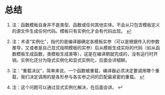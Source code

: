 # 总结
1. 注：函数模板自身并不是类型、函数或任何其他实体。不会从只包含模板定义的源文件生成任何代码。模板只有实例化才会有代码出现。 [↩︎](../../第1章-函数模版/1.初识函数模版/1.1定义模版.md)  

2. 注：术语“实例化”，指代的是编译器确定各模板实参（可以是根据传入的参数推导，又或者是自己显式指明模板的实参）后从模板生成实际的代码（如从函数模板生成函数，类模板生成类等），这是在编译期就完成的，没有运行时开销。实例化还分为隐式实例化和显式实例化，后面会详细聊。

3. 注：“重载决议”，简单来说，一个函数被重载，编译器必须决定要调用哪个重载，我们决定调用的是各形参与各实参之间的匹配最紧密的重载。 [↩︎](https://zh.cppreference.com/w/cpp/language/overload_resolution)  

4. 注：这个问题可以通过显式实例化解决，在后面会讲。 ↩︎
